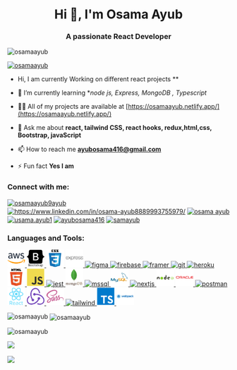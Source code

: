 <h1 align="center">Hi 👋, I'm Osama Ayub</h1>
<h3 align="center">A passionate React Developer</h3>

<p align="left"> <img src="https://komarev.com/ghpvc/?username=osamaayub&label=Profile%20views&color=0e75b6&style=flat" alt="osamaayub" /> </p>

<p align="left"> <a href="https://github.com/ryo-ma/github-profile-trophy"><img src="https://github-profile-trophy.vercel.app/?username=osamaayub" alt="osamaayub" /></a> </p>

- Hi, I am currently Working on different  react projects **

- 🌱 I’m currently learning **node js, Express, MongoDB , Typescript*

- 👨‍💻 All of my projects are available at [https://osamaayub.netlify.app/](https://osamaayub.netlify.app/)

- 💬 Ask me about **react, tailwind CSS, react hooks, redux,html,css, Bootstrap, javaScript**

- 📫 How to reach me **ayubosama416@gmail.com**

- ⚡ Fun fact **Yes I am**

<h3 align="left">Connect with me:</h3>
<p align="left">
<a href="https://twitter.com/osamaayub9ayub" target="blank"><img align="center" src="https://raw.githubusercontent.com/osamaayub/github-profile-readme-generator/master/src/images/icons/Social/twitter.svg" alt="osamaayub9ayub" height="30" width="40" /></a>
<a href="https://linkedin.com/in/https://www.linkedin.com/in/osama-ayub8889993755979/" target="blank"><img align="center" src="https://raw.githubusercontent.com/osamaayub/github-profile-readme-generator/master/src/images/icons/Social/linked-in-alt.svg" alt="https://www.linkedin.com/in/osama-ayub8889993755979/" height="30" width="40" /></a>
<a href="https://fb.com/osama ayub" target="blank"><img align="center" src="https://raw.githubusercontent.com/osamaayub/github-profile-readme-generator/master/src/images/icons/Social/facebook.svg" alt="osama ayub" height="30" width="40" /></a>
<a href="https://instagram.com/usama.ayub1" target="blank"><img align="center" src="https://raw.githubusercontent.com/osamaayub/github-profile-readme-generator/master/src/images/icons/Social/instagram.svg" alt="usama.ayub1" height="30" width="40" /></a>
<a href="https://www.hackerrank.com/ayubosama416" target="blank"><img align="center" src="https://raw.githubusercontent.com/osamaayub/github-profile-readme-generator/master/src/images/icons/Social/hackerrank.svg" alt="ayubosama416" height="30" width="40" /></a>
<a href="https://www.leetcode.com/samayub" target="blank"><img align="center" src="https://raw.githubusercontent.com/osamaayub/github-profile-readme-generator/master/src/images/icons/Social/leet-code.svg" alt="samayub" height="30" width="40" /></a>
</p>

<h3 align="left">Languages and Tools:</h3>
<p align="left"> <a href="https://aws.amazon.com" target="_blank" rel="noreferrer"> <img src="https://raw.githubusercontent.com/devicons/devicon/master/icons/amazonwebservices/amazonwebservices-original-wordmark.svg" alt="aws" width="40" height="40"/> </a> <a href="https://getbootstrap.com" target="_blank" rel="noreferrer"> <img src="https://raw.githubusercontent.com/devicons/devicon/master/icons/bootstrap/bootstrap-plain-wordmark.svg" alt="bootstrap" width="40" height="40"/> </a> <a href="https://www.w3schools.com/css/" target="_blank" rel="noreferrer"> <img src="https://raw.githubusercontent.com/devicons/devicon/master/icons/css3/css3-original-wordmark.svg" alt="css3" width="40" height="40"/> </a> <a href="https://expressjs.com" target="_blank" rel="noreferrer"> <img src="https://raw.githubusercontent.com/devicons/devicon/master/icons/express/express-original-wordmark.svg" alt="express" width="40" height="40"/> </a> <a href="https://www.figma.com/" target="_blank" rel="noreferrer"> <img src="https://www.vectorlogo.zone/logos/figma/figma-icon.svg" alt="figma" width="40" height="40"/> </a> <a href="https://firebase.google.com/" target="_blank" rel="noreferrer"> <img src="https://www.vectorlogo.zone/logos/firebase/firebase-icon.svg" alt="firebase" width="40" height="40"/> </a> <a href="https://www.framer.com/" target="_blank" rel="noreferrer"> <img src="https://www.vectorlogo.zone/logos/framer/framer-icon.svg" alt="framer" width="40" height="40"/> </a> <a href="https://git-scm.com/" target="_blank" rel="noreferrer"> <img src="https://www.vectorlogo.zone/logos/git-scm/git-scm-icon.svg" alt="git" width="40" height="40"/> </a> <a href="https://heroku.com" target="_blank" rel="noreferrer"> <img src="https://www.vectorlogo.zone/logos/heroku/heroku-icon.svg" alt="heroku" width="40" height="40"/> </a> <a href="https://www.w3.org/html/" target="_blank" rel="noreferrer"> <img src="https://raw.githubusercontent.com/devicons/devicon/master/icons/html5/html5-original-wordmark.svg" alt="html5" width="40" height="40"/> </a> <a href="https://developer.mozilla.org/en-US/docs/Web/JavaScript" target="_blank" rel="noreferrer"> <img src="https://raw.githubusercontent.com/devicons/devicon/master/icons/javascript/javascript-original.svg" alt="javascript" width="40" height="40"/> </a> <a href="https://jestjs.io" target="_blank" rel="noreferrer"> <img src="https://www.vectorlogo.zone/logos/jestjsio/jestjsio-icon.svg" alt="jest" width="40" height="40"/> </a> <a href="https://www.mongodb.com/" target="_blank" rel="noreferrer"> <img src="https://raw.githubusercontent.com/devicons/devicon/master/icons/mongodb/mongodb-original-wordmark.svg" alt="mongodb" width="40" height="40"/> </a> <a href="https://www.microsoft.com/en-us/sql-server" target="_blank" rel="noreferrer"> <img src="https://www.svgrepo.com/show/303229/microsoft-sql-server-logo.svg" alt="mssql" width="40" height="40"/> </a> <a href="https://www.mysql.com/" target="_blank" rel="noreferrer"> <img src="https://raw.githubusercontent.com/devicons/devicon/master/icons/mysql/mysql-original-wordmark.svg" alt="mysql" width="40" height="40"/> </a> <a href="https://nextjs.org/" target="_blank" rel="noreferrer"> <img src="https://cdn.worldvectorlogo.com/logos/nextjs-2.svg" alt="nextjs" width="40" height="40"/> </a> <a href="https://nodejs.org" target="_blank" rel="noreferrer"> <img src="https://raw.githubusercontent.com/devicons/devicon/master/icons/nodejs/nodejs-original-wordmark.svg" alt="nodejs" width="40" height="40"/> </a> <a href="https://www.oracle.com/" target="_blank" rel="noreferrer"> <img src="https://raw.githubusercontent.com/devicons/devicon/master/icons/oracle/oracle-original.svg" alt="oracle" width="40" height="40"/> </a> <a href="https://postman.com" target="_blank" rel="noreferrer"> <img src="https://www.vectorlogo.zone/logos/getpostman/getpostman-icon.svg" alt="postman" width="40" height="40"/> </a> <a href="https://reactjs.org/" target="_blank" rel="noreferrer"> <img src="https://raw.githubusercontent.com/devicons/devicon/master/icons/react/react-original-wordmark.svg" alt="react" width="40" height="40"/> </a> <a href="https://redux.js.org" target="_blank" rel="noreferrer"> <img src="https://raw.githubusercontent.com/devicons/devicon/master/icons/redux/redux-original.svg" alt="redux" width="40" height="40"/> </a> <a href="https://sass-lang.com" target="_blank" rel="noreferrer"> <img src="https://raw.githubusercontent.com/devicons/devicon/master/icons/sass/sass-original.svg" alt="sass" width="40" height="40"/> </a> <a href="https://tailwindcss.com/" target="_blank" rel="noreferrer"> <img src="https://www.vectorlogo.zone/logos/tailwindcss/tailwindcss-icon.svg" alt="tailwind" width="40" height="40"/> </a> <a href="https://www.typescriptlang.org/" target="_blank" rel="noreferrer"> <img src="https://raw.githubusercontent.com/devicons/devicon/master/icons/typescript/typescript-original.svg" alt="typescript" width="40" height="40"/> </a> <a href="https://webpack.js.org" target="_blank" rel="noreferrer"> <img src="https://raw.githubusercontent.com/devicons/devicon/d00d0969292a6569d45b06d3f350f463a0107b0d/icons/webpack/webpack-original-wordmark.svg" alt="webpack" width="40" height="40"/> </a> </p>

<p><img align="left" src="https://github-readme-stats.vercel.app/api/top-langs?username=osamaayub&show_icons=true&locale=en&layout=compact" alt="osamaayub" /></p>

<p>&nbsp;<img align="center" src="https://github-readme-stats.vercel.app/api?username=osamaayub&show_icons=true&locale=en" alt="osamaayub" /></p>

<p><img align="center" src="https://github-readme-streak-stats.herokuapp.com/?user=osamaayub&" alt="osamaayub" /></p>
<p><img src="https://api.netlify.com/api/v1/badges/502bb712-8911-4c91-ad22-1ad89f4c2f36/deploy-status"/></p>
     <p> <img src="https://app.netlify.com/sites/portfoliowebsitetierslimited/deploys"/></p>
